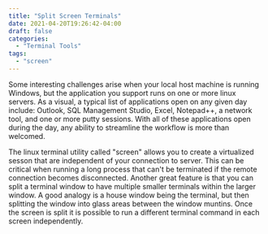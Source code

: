 ```yaml
---
title: "Split Screen Terminals"
date: 2021-04-20T19:26:42-04:00
draft: false
categories:
  - "Terminal Tools"
tags:
  - "screen"
---
```


Some interesting challenges arise when your local host machine is running Windows, but the application you support runs on one or more linux servers.  As a visual, a typical list of applications open on any given day include: Outlook, SQL Management Studio, Excel, Notepad++, a network tool, and one or more putty sessions.  With all of these applications open during the day, any ability to streamline the workflow is more than welcomed.  

The linux terminal utility called "screen" allows you to create a virtualized sesson that are independent of your connection to server. This can be critical when running a long process that can't be terminated if the remote connection becomes disconnected.  Another great feature is that you can split a terminal window to have multiple smaller terminals within the larger window.  A good analogy is a house window being the terminal, but then splitting the window into glass areas between the window muntins.  Once the screen is split it is possible to run a different terminal command in each screen independently.

